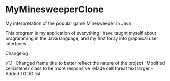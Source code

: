 MyMinesweeperClone
==================

My interpretation of the popular game Minesweeper in Java

This program is my application of everything I have taught myself about programming in the Java language, and my first foray into graphical user interfaces.

Changelog:

  v1.1
  -Changed frame title to better reflect the nature of the project
  -Modified cellListener class to be more responsive
  -Made cell threat text larger
  -Added TODO list
